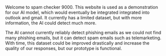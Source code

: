 Welcome to spam checker 9000. This website is used as a demonstration for our AI model, which would eventually be integrated integrated into outlook and gmail. It currently has a limited dataset, but with more information, the AI could detect much more.

The AI cannot currently reliably detect phishing emails as we could not find many phishing emails, but it can detect spam emails such as telemarketing.
With time, this dataset could be improved drastically and increase the quality of our responses, but our prototype is functional.

